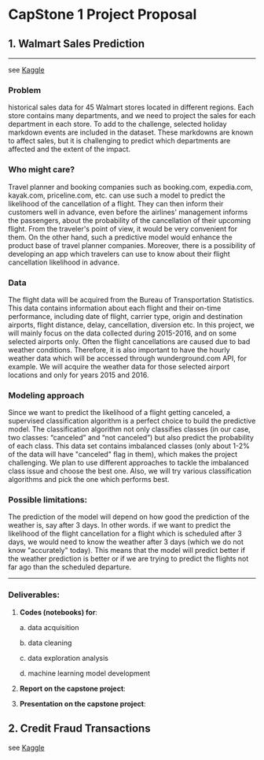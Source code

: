 ﻿# CapStone 1 Project Proposal

## 1. Walmart Sales Prediction
----
see [Kaggle](https://www.kaggle.com/c/walmart-recruiting-store-sales-forecasting)

### Problem 
historical sales data for 45 Walmart stores located in different regions. Each store contains many departments, and we need to project the sales for each department in each store. To add to the challenge, selected holiday markdown events are included in the dataset. These markdowns are known to affect sales, but it is challenging to predict which departments are affected and the extent of the impact.


### Who might care? 
Travel planner and booking companies such as booking.com, expedia.com, kayak.com, priceline.com, etc. can use such a model to predict the likelihood of the cancellation of a flight. They can then inform their customers well in advance, even before the airlines' management informs the passengers, about the probability of the cancellation of their upcoming flight. From the traveler's point of view, it would be very convenient for them. On the other hand, such a predictive model would enhance the product base of travel planner companies. Moreover, there is a possibility of developing an app which travelers can use to know about their flight cancellation likelihood in advance.

### Data
The flight data will be acquired from the Bureau of Transportation Statistics. This data contains information about each flight and their on-time performance, including date of flight, carrier type, origin and destination airports, flight distance, delay, cancellation, diversion etc. In this project, we will mainly focus on the data collected during 2015-2016, and on some selected airports only. Often the flight cancellations are caused due to bad weather conditions. Therefore, it is also important to have the hourly weather data which will be accessed through wunderground.com API, for example. We will acquire the weather data for those selected airport locations and only for years 2015 and 2016.

### Modeling approach
 Since we want to predict the likelihood of a flight getting canceled, a supervised classification algorithm is a perfect choice to build the predictive model. The classification algorithm not only classifies classes (in our case, two classes: “canceled” and “not canceled”) but also predict the probability of each class. This data set contains imbalanced classes (only about 1-2% of the data will have "canceled" flag in them), which makes the project challenging. We plan to use different approaches to tackle the imbalanced class issue and choose the best one. Also, we will try various classification algorithms and pick the one which performs best.

### Possible limitations: 
The prediction of the model will depend on how good the prediction of the weather is, say after 3 days. In other words. if we want to predict the likelihood of the flight cancellation for a flight which is scheduled after 3 days, we would need to know the weather after 3 days (which we do not know "accurately" today). This means that the model will predict better if the weather prediction is better or if we are trying to predict the flights not far ago than the scheduled departure.


----

### Deliverables:

1. **Codes (notebooks) for**:

    a. data acquisition

    b. data cleaning

    c. data exploration analysis

    d. machine learning model development

2. **Report on the capstone project**:
3. **Presentation on the capstone project**:


## 2. Credit Fraud Transactions

see [Kaggle](https://www.kaggle.com/samkirkiles/credit-card-fraud/data)